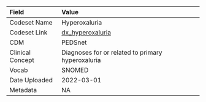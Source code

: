 |Field            |Value                                             |
|:----------------|:-------------------------------------------------|
|Codeset Name     |Hyperoxaluria                                     |
|Codeset Link     |[dx_hyperoxaluria](https://github.com/PEDSnet/Variable-Dictionary/blob/main/condition/dx_hyperoxaluria.csv)|
|CDM              |PEDSnet                                           |
|Clinical Concept |Diagnoses for or related to primary hyperoxaluria |
|Vocab            |SNOMED                                            |
|Date Uploaded    |2022-03-01                                        |
|Metadata         |NA                                                |
